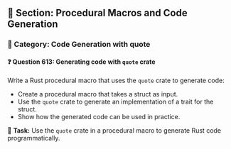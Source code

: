 ## 📘 Section: Procedural Macros and Code Generation  
### 🔹 Category: Code Generation with quote  
#### ❓ Question 613: Generating code with `quote` crate

Write a Rust procedural macro that uses the `quote` crate to generate code:

- Create a procedural macro that takes a struct as input.
- Use the `quote` crate to generate an implementation of a trait for the struct.
- Show how the generated code can be used in practice.

🔧 **Task:** Use the `quote` crate in a procedural macro to generate Rust code programmatically.
